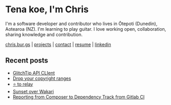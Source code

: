 # Tena koe, I'm Chris

I'm a software developer and contributor who lives in Ōtepoti (Dunedin), Aotearoa (NZ). I'm learning to play guitar. I love working open, collaboration, sharing knowledge and contribution.

[chris.bur.gs](https://chris.bur.gs) | [projects](https://chris.bur.gs/projects/) | [contact](https://chris.bur.gs/contact/) | [resume](https://chris.bur.gs/resume) | [linkedin](https://linkedin.com/in/stephenajulu)

## Recent posts

<!-- BLOG-POST-LIST:START -->
- [GlitchTip API CLIent](https://chris.bur.gs/glitchtip-client/)
- [Drop your copyright ranges](https://chris.bur.gs/copyright-end-date/)
- [⭐ to relay](https://chris.bur.gs/fave-to-relay-with-skymoth/)
- [Sunset over Wakari](https://chris.bur.gs/sunset-over-wakari/)
- [Reporting from Composer to Dependency Track from Gitlab CI](https://chris.bur.gs/dependency-track-gitlab-ci/)
<!-- BLOG-POST-LIST:END -->

